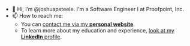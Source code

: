 - 👋 Hi, I’m @joshuapsteele. I'm a Software Engineer I at Proofpoint, Inc.
- 📫 How to reach me:
    -  You can [contact me via my **personal website**](https://www.joshuapsteele.com/contact/).
    -  To learn more about my education and experience, [look at my **LinkedIn** profile](https://www.linkedin.com/in/joshuapsteele/).

